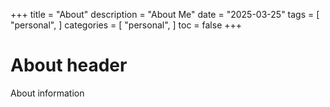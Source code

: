 +++
title = "About"
description = "About Me"
date = "2025-03-25"
tags = [
    "personal",
]
categories = [
    "personal",
]
toc = false
+++

# About header

About information